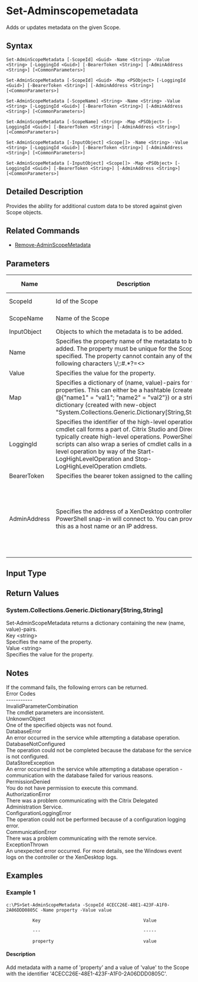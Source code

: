 ﻿
# Set-Adminscopemetadata
Adds or updates metadata on the given Scope.
## Syntax
```
Set-AdminScopeMetadata [-ScopeId] <Guid> -Name <String> -Value <String> [-LoggingId <Guid>] [-BearerToken <String>] [-AdminAddress <String>] [<CommonParameters>]

Set-AdminScopeMetadata [-ScopeId] <Guid> -Map <PSObject> [-LoggingId <Guid>] [-BearerToken <String>] [-AdminAddress <String>] [<CommonParameters>]

Set-AdminScopeMetadata [-ScopeName] <String> -Name <String> -Value <String> [-LoggingId <Guid>] [-BearerToken <String>] [-AdminAddress <String>] [<CommonParameters>]

Set-AdminScopeMetadata [-ScopeName] <String> -Map <PSObject> [-LoggingId <Guid>] [-BearerToken <String>] [-AdminAddress <String>] [<CommonParameters>]

Set-AdminScopeMetadata [-InputObject] <Scope[]> -Name <String> -Value <String> [-LoggingId <Guid>] [-BearerToken <String>] [-AdminAddress <String>] [<CommonParameters>]

Set-AdminScopeMetadata [-InputObject] <Scope[]> -Map <PSObject> [-LoggingId <Guid>] [-BearerToken <String>] [-AdminAddress <String>] [<CommonParameters>]
```
## Detailed Description
Provides the ability for additional custom data to be stored against given Scope objects.


## Related Commands

* [Remove-AdminScopeMetadata](../Remove-AdminScopeMetadata/)
## Parameters
| Name   | Description | Required? | Pipeline Input | Default Value |
| --- | --- | --- | --- | --- |
| ScopeId | Id of the Scope | true | true (ByValue, ByPropertyName) |  |
| ScopeName | Name of the Scope | true | true (ByValue, ByPropertyName) |  |
| InputObject | Objects to which the metadata is to be added. | true | true (ByValue) |  |
| Name | Specifies the property name of the metadata to be added. The property must be unique for the Scope specified. The property cannot contain any of the following characters \\/;:#.\*?=&lt;&gt;|\[\]()"' | true | false |  |
| Value | Specifies the value for the property. | true | false |  |
| Map | Specifies a dictionary of (name, value)-pairs for the properties. This can either be a hashtable (created with @{"name1" = "val1"; "name2" = "val2"}) or a string dictionary (created with new-object "System.Collections.Generic.Dictionary\[String,String\]"). | true | true (ByValue) |  |
| LoggingId | Specifies the identifier of the high-level operation this cmdlet call forms a part of. Citrix Studio and Director typically create high-level operations. PowerShell scripts can also wrap a series of cmdlet calls in a high-level operation by way of the Start-LogHighLevelOperation and Stop-LogHighLevelOperation cmdlets. | false | false |  |
| BearerToken | Specifies the bearer token assigned to the calling user | false | false |  |
| AdminAddress | Specifies the address of a XenDesktop controller the PowerShell snap-in will connect to. You can provide this as a host name or an IP address. | false | false | Localhost. Once a value is provided by any cmdlet, this value becomes the default. |

## Input Type

### 

## Return Values

### System.Collections.Generic.Dictionary\[String,String\]
Set-AdminScopeMetadata returns a dictionary containing the new (name, value)-pairs.<br>    Key &lt;string&gt;<br>        Specifies the name of the property.<br>    Value &lt;string&gt;<br>        Specifies the value for the property.
## Notes
If the command fails, the following errors can be returned.<br>    Error Codes<br>    -----------<br>    InvalidParameterCombination<br>        The cmdlet parameters are inconsistent.<br>    UnknownObject<br>        One of the specified objects was not found.<br>    DatabaseError<br>        An error occurred in the service while attempting a database operation.<br>    DatabaseNotConfigured<br>        The operation could not be completed because the database for the service is not configured.<br>    DataStoreException<br>        An error occurred in the service while attempting a database operation - communication with the database failed for various reasons.<br>    PermissionDenied<br>        You do not have permission to execute this command.<br>    AuthorizationError<br>        There was a problem communicating with the Citrix Delegated Administration Service.<br>    ConfigurationLoggingError<br>        The operation could not be performed because of a configuration logging error.<br>    CommunicationError<br>        There was a problem communicating with the remote service.<br>    ExceptionThrown<br>        An unexpected error occurred.  For more details, see the Windows event logs on the controller or the XenDesktop logs.
## Examples

### Example 1
```
c:\PS>Set-AdminScopeMetadata -ScopeId 4CECC26E-48E1-423F-A1F0-2A06DDD0805C -Name property -Value value

          Key                                       Value

          ---                                       -----

          property                                  value
```
#### Description
Add metadata with a name of 'property' and a value of 'value' to the Scope with the identifier '4CECC26E-48E1-423F-A1F0-2A06DDD0805C'.
